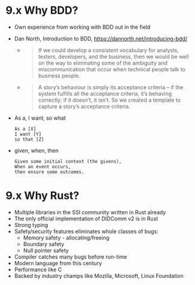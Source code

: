# 9.x Why BDD?

- Own experience from working with BDD out in the field

- Dan North, Introduction to BDD, https://dannorth.net/introducing-bdd/
    + >If we could develop a consistent vocabulary for analysts, testers, developers, and the business, then we would be well on the way to eliminating some of the ambiguity and miscommunication that occur when technical people talk to business people.
    + >A story’s behaviour is simply its acceptance criteria – if the system fulfills all the acceptance criteria, it’s behaving correctly; if it doesn’t, it isn’t. So we created a template to capture a story’s acceptance criteria.

- As a, I want, so what
    ```
    As a [X]
    I want [Y]
    so that [Z]
    ```

- given, when, then
    ```
    Given some initial context (the givens),
    When an event occurs,
    then ensure some outcomes.
    ```

# 9.x Why Rust?

- Multiple libraries in the SSI community written in Rust already
- The only official implementation of DIDComm v2 is in Rust
- Strong typing
- Safety/security features eliminates whole classes of bugs:
    - Memory safety - allocating/freeing
    - Boundary safety
    - Null pointer safety
- Compiler catches many bugs before run-time
- Modern language from this century
- Performance like C
- Backed by industry champs like Mozilla, Microsoft, Linux Foundation


